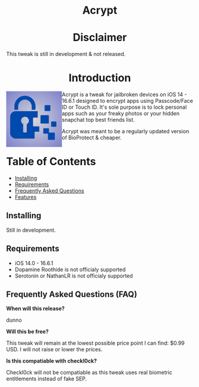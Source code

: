 <H1 align="center">Acrypt</H1>

<H1 align="center">Disclaimer</H2>

This tweak is still in development & not released.


<H1 align="center">Introduction</H1>

<img src="https://github.com/ZodaciOS/Acrypt/blob/main/94288D3E-2E15-4C83-90C0-4EBEDA40F719.jpeg" align="left" width="150" height="150" alt="litera1n logo">

Acrypt is a tweak for jailbroken devices on iOS 14 - 16.6.1 designed to encrypt apps using Passcode/Face ID or Touch ID.
It's sole purpose is to lock personal apps such as your freaky photos or your hidden snapchat top best friends list.

Acrypt was meant to be a regularly updated version of BioProtect & cheaper.


# Table of Contents
- [Installing](#installing)
- [Requirements](#requirements)
- [Frequently Asked Questions](#frequently_asked_questions (faq))
- [Features](#features)
## Installing

Still in development.

## Requirements

- iOS 14.0 - 16.6.1
- Dopamine Roothide is not officialy supported
- Serotonin or NathanLR is not officialy supported


## Frequently Asked Questions (FAQ)

**When will this release?**

dunno

**Will this be free?**

This tweak will remain at the lowest possible price point I can find: $0.99 USD. I will not raise or lower the prices.

**Is this compatiable with checkl0ck?**

Checkl0ck will not be compatiable as this tweak uses real biometric entitlements instead of fake SEP.
